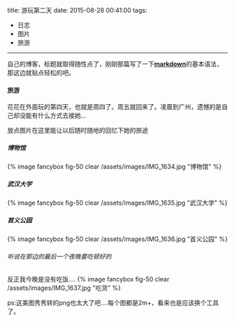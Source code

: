 title: 游玩第二天
date: 2015-08-28 00:41:00
tags:
- 日志
- 图片
- 旅游
---

自己的博客，标题就取得随性点了，刚刚那篇写了一下[**markdown**](https://guides.github.com/features/mastering-markdown/#examples)的基本语法，那这边就贴点轻松的吧。

#### 旅游
花花在外面玩的第四天，也就是周四了。周五就回来了。凌晨到广州，遗憾的是自己却没能有什么方式去接她...

放点图片在这里能让以后随时随地的回忆下她的旅途

##### 博物馆
{% image fancybox fig-50 clear /assets/images/IMG_1634.jpg  "博物馆" %}

##### 武汉大学
{% image fancybox fig-50 clear /assets/images/IMG_1635.jpg  "武汉大学" %}

##### 首义公园
{% image fancybox fig-50 clear /assets/images/IMG_1636.jpg  "首义公园" %}


###### *听说在那边的最后一个夜晚要吃顿好的*
反正我今晚是没有吃饭....
{% image fancybox fig-50 clear /assets/images/IMG_1637.jpg  "吃货" %}


ps:这美图秀秀转的png也太大了吧....每个图都是2m+，看来也是应该换个工具了。

